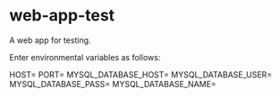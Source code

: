 # web-app-test
A web app for testing.

Enter environmental variables as follows:

HOST=<your-server-host>
PORT=<your-server-port-eg-8080>
MYSQL_DATABASE_HOST=<your-mysql-server-host>
MYSQL_DATABASE_USER=<your-mysql-server-user>
MYSQL_DATABASE_PASS=<your-mysql-server-password>
MYSQL_DATABASE_NAME=<your-mysql-server-database>